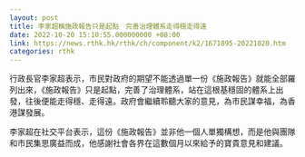 ```yaml
---
layout: post
title: 李家超稱施政報告只是起點　完善治理體系走得穩走得遠
date: 2022-10-20 15:10:55.000000000 +08:00
link: https://news.rthk.hk/rthk/ch/component/k2/1671895-20221020.htm
categories: rthk
---
```


行政長官李家超表示，市民對政府的期望不能透過單一份《施政報告》就能全部羅列出來，《施政報告》只是起點，完善了治理體系，站在這根基穩固的體系上出發，往後便能走得穩、走得遠。政府會繼續聆聽大家的意見，為市民謀幸福，為香港謀發展。

李家超在社交平台表示，這份《施政報告》並非他一個人單獨構想，而是他與團隊和市民集思廣益而成，他感謝社會各界在這數個月以來給予的寶貴意見和建議。
